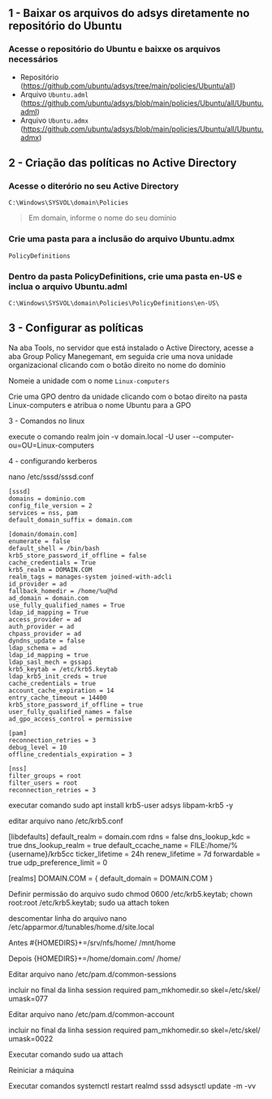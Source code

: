 
 ## 1 - Baixar os arquivos do adsys diretamente no repositório do Ubuntu

 ### Acesse o repositório do Ubuntu e baixxe os arquivos necessários

 * Repositório (https://github.com/ubuntu/adsys/tree/main/policies/Ubuntu/all)
 * Arquivo `Ubuntu.adml` (https://github.com/ubuntu/adsys/blob/main/policies/Ubuntu/all/Ubuntu.adml)
 * Arquivo `Ubuntu.admx` (https://github.com/ubuntu/adsys/blob/main/policies/Ubuntu/all/Ubuntu.admx)

 ## 2 - Criação das políticas no Active Directory
 
 ### Acesse o diterório no seu Active Directory
 ```
 C:\Windows\SYSVOL\domain\Policies
 ```
 > Em domain, informe o nome do seu domínio

 ### Crie uma pasta para a inclusão do arquivo Ubuntu.admx
 ```
 PolicyDefinitions
 ```

 ### Dentro da pasta PolicyDefinitions, crie uma pasta en-US e inclua o arquivo Ubuntu.adml
 ```
 C:\Windows\SYSVOL\domain\Policies\PolicyDefinitions\en-US\
 ```

 ## 3 - Configurar as políticas
 Na aba Tools, no servidor que está instalado o Active Directory, acesse a aba Group Policy Manegemant, em seguida crie uma nova unidade organizacional clicando com o botão direito no nome do domínio

 Nomeie a unidade com o nome `Linux-computers`


 Crie uma GPO dentro da unidade clicando com o botao direito na pasta Linux-computers e atribua o nome Ubuntu para a GPO
 

 3 - Comandos no linux

 execute o comando
 realm join -v domain.local -U user --computer-ou=OU=Linux-computers

 4 - configurando kerberos 

 nano /etc/sssd/sssd.conf

```
[sssd]
domains = dominio.com
config_file_version = 2
services = nss, pam
default_domain_suffix = domain.com

[domain/domain.com]
enumerate = false
default_shell = /bin/bash
krb5_store_password_if_offline = false
cache_credentials = True
krb5_realm = DOMAIN.COM
realm_tags = manages-system joined-with-adcli
id_provider = ad
fallback_homedir = /home/%u@%d
ad_domain = domain.com
use_fully_qualified_names = True
ldap_id_mapping = True
access_provider = ad
auth_provider = ad
chpass_provider = ad
dyndns_update = false
ldap_schema = ad
ldap_id_mapping = true
ldap_sasl_mech = gssapi
krb5_keytab = /etc/krb5.keytab
ldap_krb5_init_creds = true
cache_credentials = true
account_cache_expiration = 14
entry_cache_timeout = 14400
krb5_store_password_if_offline = true
user_fully_qualified_names = false
ad_gpo_access_control = permissive

[pam]
reconnection_retries = 3
debug_level = 10
offline_credentials_expiration = 3

[nss]
filter_groups = root
filter_users = root
reconnection_retries = 3
```

executar comando
sudo apt install krb5-user adsys libpam-krb5 -y

editar arquivo
nano /etc/krb5.conf

[libdefaults]
default_realm = domain.com
rdns = false
dns_lookup_kdc = true
dns_lookup_realm = true
default_ccache_name = FILE:/home/%{username}/krb5cc
ticker_lifetime = 24h
renew_lifetime = 7d
forwardable = true
udp_preference_limit = 0

[realms]
DOMAIN.COM = {
default_domain = DOMAIN.COM
}


Definir permissão do arquivo
sudo chmod 0600 /etc/krb5.keytab; chown root:root /etc/krb5.keytab; sudo ua attach token


descomentar linha do arquivo
nano /etc/apparmor.d/tunables/home.d/site.local

Antes
#{HOMEDIRS}+=/srv/nfs/home/ /mnt/home

Depois
{HOMEDIRS}+=/home/domain.com/ /home/


Editar arquivo
nano /etc/pam.d/common-sessions

incluir no final da linha
session required pam_mkhomedir.so skel=/etc/skel/ umask=077


Editar arquivo 
nano /etc/pam.d/common-account

incluir no final da linha
session required pam_mkhomedir.so skel=/etc/skel/ umask=0022

Executar comando
sudo ua attach

Reiniciar a máquina



Executar comandos
systemctl restart realmd sssd
adsysctl update -m -vv